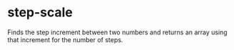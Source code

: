 # step-scale
Finds the step increment between two numbers and returns an array using that increment for the number of steps.
